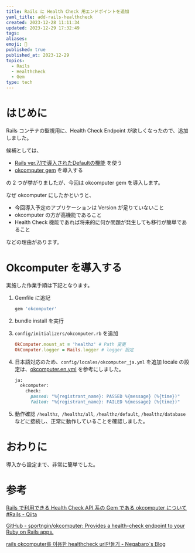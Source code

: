 ```yaml
---
title: Rails に Health Check 用エンドポイントを追加
yaml_title: add-rails-healthcheck
created: 2023-12-28 11:11:34
updated: 2023-12-29 17:32:49
tags: 
aliases: 
emoji: 📝
published: true
published_at: 2023-12-29
topics:
  - Rails
  - Healthcheck
  - Gem
type: tech
---
```

# はじめに

Rails コンテナの監視用に、Health Check Endpoint が欲しくなったので、追加しました。

候補としては、

- [Rails ver.7.1で導入されたDefaultの機能](https://blog.saeloun.com/2023/02/27/rails-introduces-default-health-check-controller/) を使う
- [okcomputer gem](https://blog.saeloun.com/2023/02/27/rails-introduces-default-health-check-controller/) を導入する

の 2 つが挙がりましたが、今回は okcomputer gem を導入します。

なぜ okcomputer にしたかというと、

- 今回導入予定のアプリケーションは Version が足りていないこと
- okcomputer の方が高機能であること
- Health Check 機能であれば将来的に何か問題が発生しても移行が簡単であること

などの理由があります。

# Okcomputer を導入する

実施した作業手順は下記となります。

1. Gemfile に追記
	```rb
	gem 'okcomputer'
	```
2. bundle install を実行
3. `config/initializers/okcomputer.rb` を追加
	```rb
	OkComputer.mount_at = 'healthz' # Path 変更
	OkComputer.logger = Rails.logger # logger 設定
	```
4. 日本語対応のため、`config/locales/okcomputer_ja.yml` を追加
locale の設定は、[okcomputer.en.yml](https://github.com/sportngin/okcomputer/blob/master/config/locales/okcomputer.en.yml) を参考にしました。

	```rb
	ja:
	  okcomputer:
	    check:
	      passed: "%{registrant_name}: PASSED %{message} (%{time})"
	      failed: "%{registrant_name}: FAILED %{message} (%{time})"
	```

1. 動作確認
`/healthz`,` /healthz/all`, `/healthz/default`, `/healthz/database` などに接続し、正常に動作していることを確認しました。

# おわりに

導入から設定まで、非常に簡単でした。

# 参考

[Rails で利用できる Health Check API 系の Gem である okcomputer について #Rails - Qiita](https://qiita.com/dany1468/items/3b2f9c38d859d0fcd9b2)

[GitHub - sportngin/okcomputer: Provides a health-check endpoint to your Ruby on Rails apps.](https://github.com/sportngin/okcomputer?tab=readme-ov-file#performing-checks)

[rails okcomputer를 이용한 healthcheck url만들기 - Negabaro\`s Blog](https://negabaro.github.io/archive/rails-healthcheck-using-okcomputer)
